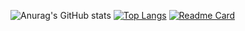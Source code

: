 ![Anurag's GitHub stats](https://github-readme-stats.vercel.app/api?username=mohsinparay&show_icons=true&theme=radical)
[![Top Langs](https://github-readme-stats.vercel.app/api/top-langs/?username=mohsinparay&layout=compact)](https://github.com/mohsinparay/)
[![Readme Card](https://github-readme-stats.vercel.app/api/pin/?username=anuraghazra&repo=github-readme-stats)](https://github.com/mohsinparay/)
